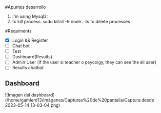 #Apuntes desarrollo
1. I'm using Mysql2:
2. to kill process:  sudo killall -9 node : its to delete processes


#Requiments

- [x] Login && Register
- [ ] Chat bot
- [ ] Test
- [ ] Dashboard(Results)
- [ ] Admin User (if the user si teacher o psycolgy, they can see the all user)
- [ ] Results chatbot
## Dashboard
![Imagen del dashboard](/home/gamlerd13/Imágenes/Capturas%20de%20pantalla/Captura desde 2023-05-14 13-03-04.png)
